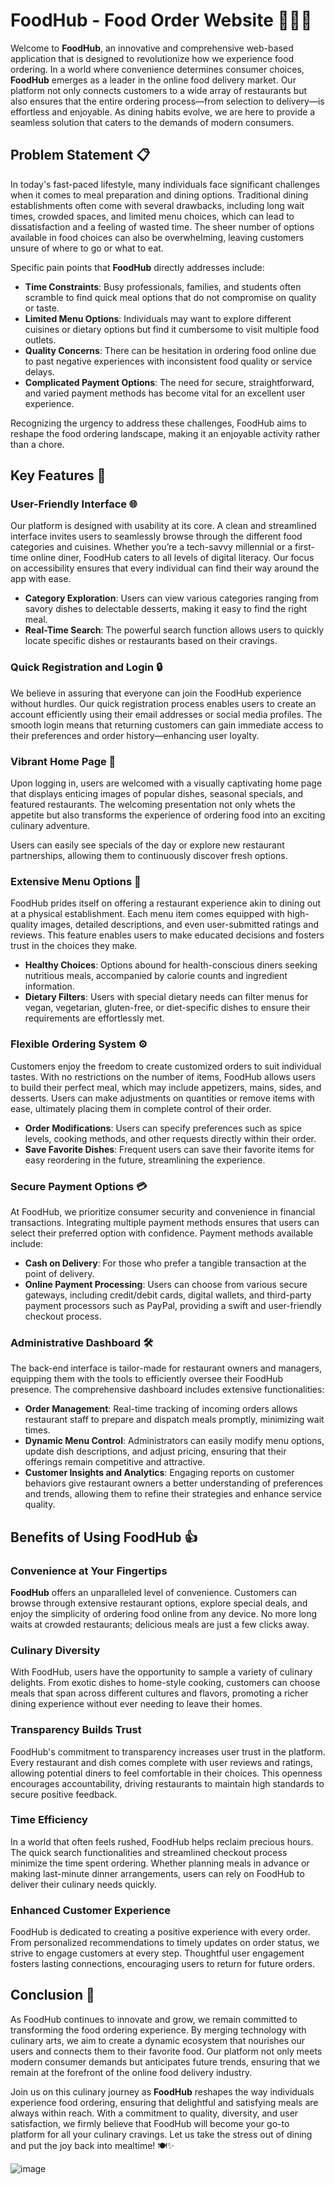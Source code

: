 # FoodHub - Food Order Website 🍔🥗🍕

Welcome to **FoodHub**, an innovative and comprehensive web-based application that is designed to revolutionize how we experience food ordering. In a world where convenience determines consumer choices, **FoodHub** emerges as a leader in the online food delivery market. Our platform not only connects customers to a wide array of restaurants but also ensures that the entire ordering process—from selection to delivery—is effortless and enjoyable. As dining habits evolve, we are here to provide a seamless solution that caters to the demands of modern consumers.

## Problem Statement 📋

In today's fast-paced lifestyle, many individuals face significant challenges when it comes to meal preparation and dining options. Traditional dining establishments often come with several drawbacks, including long wait times, crowded spaces, and limited menu choices, which can lead to dissatisfaction and a feeling of wasted time. The sheer number of options available in food choices can also be overwhelming, leaving customers unsure of where to go or what to eat.

Specific pain points that **FoodHub** directly addresses include:

- **Time Constraints**: Busy professionals, families, and students often scramble to find quick meal options that do not compromise on quality or taste.
- **Limited Menu Options**: Individuals may want to explore different cuisines or dietary options but find it cumbersome to visit multiple food outlets.
- **Quality Concerns**: There can be hesitation in ordering food online due to past negative experiences with inconsistent food quality or service delays.
- **Complicated Payment Options**: The need for secure, straightforward, and varied payment methods has become vital for an excellent user experience.

Recognizing the urgency to address these challenges, FoodHub aims to reshape the food ordering landscape, making it an enjoyable activity rather than a chore.

## Key Features 🎉

### User-Friendly Interface 🌐

Our platform is designed with usability at its core. A clean and streamlined interface invites users to seamlessly browse through the different food categories and cuisines. Whether you’re a tech-savvy millennial or a first-time online diner, FoodHub caters to all levels of digital literacy. Our focus on accessibility ensures that every individual can find their way around the app with ease.

- **Category Exploration**: Users can view various categories ranging from savory dishes to delectable desserts, making it easy to find the right meal.
- **Real-Time Search**: The powerful search function allows users to quickly locate specific dishes or restaurants based on their cravings.

### Quick Registration and Login 🔒

We believe in assuring that everyone can join the FoodHub experience without hurdles. Our quick registration process enables users to create an account efficiently using their email addresses or social media profiles. The smooth login means that returning customers can gain immediate access to their preferences and order history—enhancing user loyalty.

### Vibrant Home Page 🌟

Upon logging in, users are welcomed with a visually captivating home page that displays enticing images of popular dishes, seasonal specials, and featured restaurants. The welcoming presentation not only whets the appetite but also transforms the experience of ordering food into an exciting culinary adventure. 

Users can easily see specials of the day or explore new restaurant partnerships, allowing them to continuously discover fresh options.

### Extensive Menu Options 📜

FoodHub prides itself on offering a restaurant experience akin to dining out at a physical establishment. Each menu item comes equipped with high-quality images, detailed descriptions, and even user-submitted ratings and reviews. This feature enables users to make educated decisions and fosters trust in the choices they make.

- **Healthy Choices**: Options abound for health-conscious diners seeking nutritious meals, accompanied by calorie counts and ingredient information.
- **Dietary Filters**: Users with special dietary needs can filter menus for vegan, vegetarian, gluten-free, or diet-specific dishes to ensure their requirements are effortlessly met.

### Flexible Ordering System ⚙️

Customers enjoy the freedom to create customized orders to suit individual tastes. With no restrictions on the number of items, FoodHub allows users to build their perfect meal, which may include appetizers, mains, sides, and desserts. Users can make adjustments on quantities or remove items with ease, ultimately placing them in complete control of their order.

- **Order Modifications**: Users can specify preferences such as spice levels, cooking methods, and other requests directly within their order.
- **Save Favorite Dishes**: Frequent users can save their favorite items for easy reordering in the future, streamlining the experience.

### Secure Payment Options 💳

At FoodHub, we prioritize consumer security and convenience in financial transactions. Integrating multiple payment methods ensures that users can select their preferred option with confidence. Payment methods available include:

- **Cash on Delivery**: For those who prefer a tangible transaction at the point of delivery.
- **Online Payment Processing**: Users can choose from various secure gateways, including credit/debit cards, digital wallets, and third-party payment processors such as PayPal, providing a swift and user-friendly checkout process.

### Administrative Dashboard 🛠️

The back-end interface is tailor-made for restaurant owners and managers, equipping them with the tools to efficiently oversee their FoodHub presence. The comprehensive dashboard includes extensive functionalities:

- **Order Management**: Real-time tracking of incoming orders allows restaurant staff to prepare and dispatch meals promptly, minimizing wait times.
- **Dynamic Menu Control**: Administrators can easily modify menu options, update dish descriptions, and adjust pricing, ensuring that their offerings remain competitive and attractive.
- **Customer Insights and Analytics**: Engaging reports on customer behaviors give restaurant owners a better understanding of preferences and trends, allowing them to refine their strategies and enhance service quality.

## Benefits of Using FoodHub 👍

### Convenience at Your Fingertips

**FoodHub** offers an unparalleled level of convenience. Customers can browse through extensive restaurant options, explore special deals, and enjoy the simplicity of ordering food online from any device. No more long waits at crowded restaurants; delicious meals are just a few clicks away.

### Culinary Diversity

With FoodHub, users have the opportunity to sample a variety of culinary delights. From exotic dishes to home-style cooking, customers can choose meals that span across different cultures and flavors, promoting a richer dining experience without ever needing to leave their homes.

### Transparency Builds Trust

FoodHub's commitment to transparency increases user trust in the platform. Every restaurant and dish comes complete with user reviews and ratings, allowing potential diners to feel comfortable in their choices. This openness encourages accountability, driving restaurants to maintain high standards to secure positive feedback.

### Time Efficiency

In a world that often feels rushed, FoodHub helps reclaim precious hours. The quick search functionalities and streamlined checkout process minimize the time spent ordering. Whether planning meals in advance or making last-minute dinner arrangements, users can rely on FoodHub to deliver their culinary needs quickly.

### Enhanced Customer Experience

FoodHub is dedicated to creating a positive experience with every order. From personalized recommendations to timely updates on order status, we strive to engage customers at every step. Thoughtful user engagement fosters lasting connections, encouraging users to return for future orders.

## Conclusion 🎊

As FoodHub continues to innovate and grow, we remain committed to transforming the food ordering experience. By merging technology with culinary arts, we aim to create a dynamic ecosystem that nourishes our users and connects them to their favorite food. Our platform not only meets modern consumer demands but anticipates future trends, ensuring that we remain at the forefront of the online food delivery industry.

Join us on this culinary journey as **FoodHub** reshapes the way individuals experience food ordering, ensuring that delightful and satisfying meals are always within reach. With a commitment to quality, diversity, and user satisfaction, we firmly believe that FoodHub will become your go-to platform for all your culinary cravings. Let us take the stress out of dining and put the joy back into mealtime! 🍽️✨


![image](https://github.com/user-attachments/assets/b6853bb7-b0ec-49a2-a381-7870fce68ee2)
